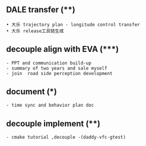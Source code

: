 ## DALE  transfer (**)
	• 大乐 trajectory plan - longitude control transfer
	• 大乐 release工具链生成

## decouple align with EVA (***)
	- PPT and communication build-up
	- summary of two years and sale myself
	- join  road side perception development

## document  (*)
	- time sync and behavior plan doc

## decouple implement (**)
    - cmake tutorial ,decouple -(daddy-vfc-gtest)